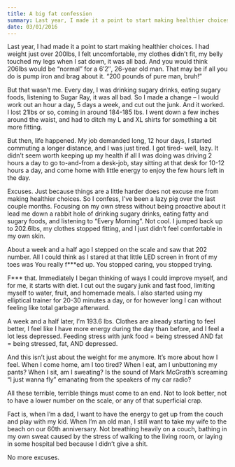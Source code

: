 ```yaml
---
title: A big fat confession
summary: Last year, I made it a point to start making healthier choices.
date: 03/01/2016
---
```

Last year, I had made it a point to start making healthier choices. I had weight just over 200lbs, I felt uncomfortable, my clothes didn’t fit, my belly touched my legs when I sat down, it was all bad. And you would think 206lbs would be “normal” for a 6’2″, 26-year old man. That may be if all you do is pump iron and brag about it. “200 pounds of pure man, bruh!”

But that wasn’t me. Every day, I was drinking sugary drinks, eating sugary foods, listening to Sugar Ray, it was all bad. So I made a change – I would work out an hour a day, 5 days a week, and cut out the junk. And it worked. I lost 21lbs or so, coming in around 184-185 lbs.  I went down a few inches around the waist,  and had to ditch my L and XL shirts for something a bit more fitting.

But then, life happened. My job demanded long, 12 hour days, I started commuting a longer distance, and I was just tired. I got tired- well, lazy. It didn’t seem worth keeping up my health if all I was doing was driving 2 hours a day to go to-and-from a desk-job, stay sitting at that desk for 10-12 hours a day, and come home with little energy to enjoy the few hours left in the day.

Excuses. Just because things are a little harder does not excuse me from making healthier choices. So I confess, I’ve been a lazy pig over the last couple months. Focusing on my own stress without being proactive about it lead me down a rabbit hole of drinking sugary drinks, eating fatty and sugary foods, and listening to “Every Morning”. Not cool. I jumped back up to 202.6lbs, my clothes stopped fitting, and I just didn’t feel comfortable in my own skin.

About a week and a half ago I stepped on the scale and saw that 202 number. All I could think as I stared at that little LED screen in front of my toes was You really f***ed up. You stopped caring, you stopped trying. 

F*** that. Immediately I began thinking of ways I could improve myself, and for me, it starts with diet. I cut out the sugary junk and fast food, limiting myself to water, fruit, and homemade meals. I also started using my elliptical trainer for 20-30 minutes a day, or for however long I can without feeling like total garbage afterward.

A week and a half later, I’m 193.6 lbs. Clothes are already starting to feel better, I feel like I have more energy during the day than before, and I feel a lot less depressed. Feeding stress with junk food = being stressed AND fat = being stressed, fat, AND depressed.

And this isn’t just about the weight for me anymore. It’s more about how I feel. When I come home, am I too tired? When I eat, am I unbuttoning my pants? When I sit, am I sweating? Is the sound of Mark McGrath’s screaming “I just wanna fly” emanating from the speakers of my car radio?

All these terrible, terrible things must come to an end. Not to look better, not to have a lower number on the scale, or any of that superficial crap.

Fact is, when I’m a dad, I want to have the energy to get up from the couch and play with my kid. When I’m an old man, I still want to take my wife to the beach on our 60th anniversary. Not breathing heavily on a couch, bathing in my own sweat caused by the stress of walking to the living room, or laying in some hospital bed because I didn’t give a shit.

No more excuses.